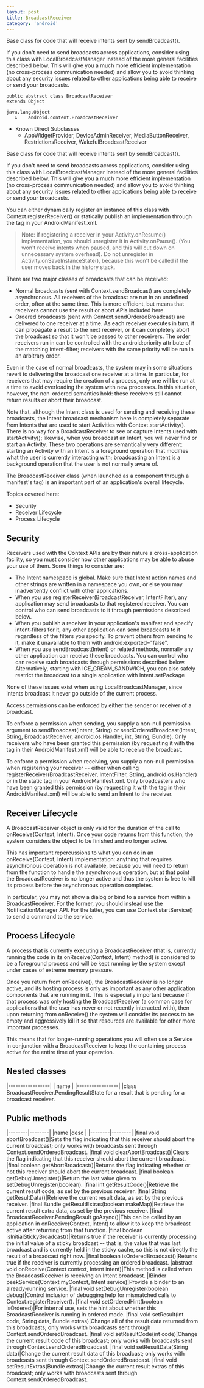 ```yaml
---
layout: post
title: BroadcastReceiver
category: 'android'
---
```


Base class for code that will receive intents sent by sendBroadcast().

If you don't need to send broadcasts across applications, consider using this class with LocalBroadcastManager instead of the more general facilities described below. This will give you a much more efficient implementation (no cross-process communication needed) and allow you to avoid thinking about any security issues related to other applications being able to receive or send your broadcasts.

```
public abstract class BroadcastReceiver
extends Object

java.lang.Object
   ↳	android.content.BroadcastReceiver

```

-   Known Direct Subclasses
    -   AppWidgetProvider, DeviceAdminReceiver, MediaButtonReceiver, RestrictionsReceiver, WakefulBroadcastReceiver

Base class for code that will receive intents sent by sendBroadcast().

If you don't need to send broadcasts across applications, consider using this class with LocalBroadcastManager instead of the more general facilities described below. This will give you a much more efficient implementation (no cross-process communication needed) and allow you to avoid thinking about any security issues related to other applications being able to receive or send your broadcasts.

You can either dynamically register an instance of this class with Context.registerReceiver() or statically publish an implementation through the <receiver> tag in your AndroidManifest.xml.

>Note:    If registering a receiver in your Activity.onResume() implementation, you should unregister it in Activity.onPause(). (You won't receive intents when paused, and this will cut down on unnecessary system overhead). Do not unregister in Activity.onSaveInstanceState(), because this won't be called if the user moves back in the history stack.

There are two major classes of broadcasts that can be received:

-   Normal broadcasts (sent with Context.sendBroadcast) are completely asynchronous. All receivers of the broadcast are run in an undefined order, often at the same time. This is more efficient, but means that receivers cannot use the result or abort APIs included here.
-   Ordered broadcasts (sent with Context.sendOrderedBroadcast) are delivered to one receiver at a time. As each receiver executes in turn, it can propagate a result to the next receiver, or it can completely abort the broadcast so that it won't be passed to other receivers. The order receivers run in can be controlled with the android:priority attribute of the matching intent-filter; receivers with the same priority will be run in an arbitrary order.

Even in the case of normal broadcasts, the system may in some situations revert to delivering the broadcast one receiver at a time. In particular, for receivers that may require the creation of a process, only one will be run at a time to avoid overloading the system with new processes. In this situation, however, the non-ordered semantics hold: these receivers still cannot return results or abort their broadcast.

Note that, although the Intent class is used for sending and receiving these broadcasts, the Intent broadcast mechanism here is completely separate from Intents that are used to start Activities with Context.startActivity(). There is no way for a BroadcastReceiver to see or capture Intents used with startActivity(); likewise, when you broadcast an Intent, you will never find or start an Activity. These two operations are semantically very different: starting an Activity with an Intent is a foreground operation that modifies what the user is currently interacting with; broadcasting an Intent is a background operation that the user is not normally aware of.

The BroadcastReceiver class (when launched as a component through a manifest's <receiver> tag) is an important part of an application's overall lifecycle.

Topics covered here:

-   Security
-   Receiver Lifecycle
-   Process Lifecycle

##  Security

Receivers used with the Context APIs are by their nature a cross-application facility, so you must consider how other applications may be able to abuse your use of them. Some things to consider are:

-   The Intent namespace is global. Make sure that Intent action names and other strings are written in a namespace you own, or else you may inadvertently conflict with other applications.
-   When you use registerReceiver(BroadcastReceiver, IntentFilter), any application may send broadcasts to that registered receiver. You can control who can send broadcasts to it through permissions described below.
-   When you publish a receiver in your application's manifest and specify intent-filters for it, any other application can send broadcasts to it regardless of the filters you specify. To prevent others from sending to it, make it unavailable to them with android:exported="false".
-   When you use sendBroadcast(Intent) or related methods, normally any other application can receive these broadcasts. You can control who can receive such broadcasts through permissions described below. Alternatively, starting with ICE_CREAM_SANDWICH, you can also safely restrict the broadcast to a single application with Intent.setPackage

None of these issues exist when using LocalBroadcastManager, since intents broadcast it never go outside of the current process.

Access permissions can be enforced by either the sender or receiver of a broadcast.

To enforce a permission when sending, you supply a non-null permission argument to sendBroadcast(Intent, String) or sendOrderedBroadcast(Intent, String, BroadcastReceiver, android.os.Handler, int, String, Bundle). Only receivers who have been granted this permission (by requesting it with the <uses-permission> tag in their AndroidManifest.xml) will be able to receive the broadcast.

To enforce a permission when receiving, you supply a non-null permission when registering your receiver -- either when calling registerReceiver(BroadcastReceiver, IntentFilter, String, android.os.Handler) or in the static <receiver> tag in your AndroidManifest.xml. Only broadcasters who have been granted this permission (by requesting it with the <uses-permission> tag in their AndroidManifest.xml) will be able to send an Intent to the receiver.

##  Receiver Lifecycle

A BroadcastReceiver object is only valid for the duration of the call to onReceive(Context, Intent). Once your code returns from this function, the system considers the object to be finished and no longer active.

This has important repercussions to what you can do in an onReceive(Context, Intent) implementation: anything that requires asynchronous operation is not available, because you will need to return from the function to handle the asynchronous operation, but at that point the BroadcastReceiver is no longer active and thus the system is free to kill its process before the asynchronous operation completes.

In particular, you may not show a dialog or bind to a service from within a BroadcastReceiver. For the former, you should instead use the NotificationManager API. For the latter, you can use Context.startService() to send a command to the service.

##  Process Lifecycle

A process that is currently executing a BroadcastReceiver (that is, currently running the code in its onReceive(Context, Intent) method) is considered to be a foreground process and will be kept running by the system except under cases of extreme memory pressure.

Once you return from onReceive(), the BroadcastReceiver is no longer active, and its hosting process is only as important as any other application components that are running in it. This is especially important because if that process was only hosting the BroadcastReceiver (a common case for applications that the user has never or not recently interacted with), then upon returning from onReceive() the system will consider its process to be empty and aggressively kill it so that resources are available for other more important processes.

This means that for longer-running operations you will often use a Service in conjunction with a BroadcastReceiver to keep the containing process active for the entire time of your operation.

##  Nested classes

|-----------------|
| name            |
|-----------------|
|class	BroadcastReceiver.PendingResultState for a result that is pending for a broadcast receiver.

##  Public methods

|--------|--------|
|name    |desc    |
|--------|--------|
|final void	abortBroadcast()|Sets the flag indicating that this receiver should abort the current broadcast; only works with broadcasts sent through Context.sendOrderedBroadcast.
|final void	clearAbortBroadcast()|Clears the flag indicating that this receiver should abort the current broadcast.
|final boolean	getAbortBroadcast()|Returns the flag indicating whether or not this receiver should abort the current broadcast.
|final boolean	getDebugUnregister()|Return the last value given to setDebugUnregister(boolean).
|final int	getResultCode()|Retrieve the current result code, as set by the previous receiver.
|final String	getResultData()|Retrieve the current result data, as set by the previous receiver.
|final Bundle	getResultExtras(boolean makeMap)|Retrieve the current result extra data, as set by the previous receiver.
|final BroadcastReceiver.PendingResult	goAsync()|This can be called by an application in onReceive(Context, Intent) to allow it to keep the broadcast active after returning from that function.
|final boolean	isInitialStickyBroadcast()|Returns true if the receiver is currently processing the initial value of a sticky broadcast -- that is, the value that was last broadcast and is currently held in the sticky cache, so this is not directly the result of a broadcast right now.
|final boolean	isOrderedBroadcast()|Returns true if the receiver is currently processing an ordered broadcast.
|abstract void	onReceive(Context context, Intent intent)|This method is called when the BroadcastReceiver is receiving an Intent broadcast.
|IBinder	peekService(Context myContext, Intent service)|Provide a binder to an already-running service.
|final void	setDebugUnregister(boolean debug)|Control inclusion of debugging help for mismatched calls to Context.registerReceiver().
|final void	setOrderedHint(boolean isOrdered)|For internal use, sets the hint about whether this BroadcastReceiver is running in ordered mode.
|final void	setResult(int code, String data, Bundle extras)|Change all of the result data returned from this broadcasts; only works with broadcasts sent through Context.sendOrderedBroadcast.
|final void	setResultCode(int code)|Change the current result code of this broadcast; only works with broadcasts sent through Context.sendOrderedBroadcast.
|final void	setResultData(String data)|Change the current result data of this broadcast; only works with broadcasts sent through Context.sendOrderedBroadcast.
|final void	setResultExtras(Bundle extras)|Change the current result extras of this broadcast; only works with broadcasts sent through Context.sendOrderedBroadcast.

